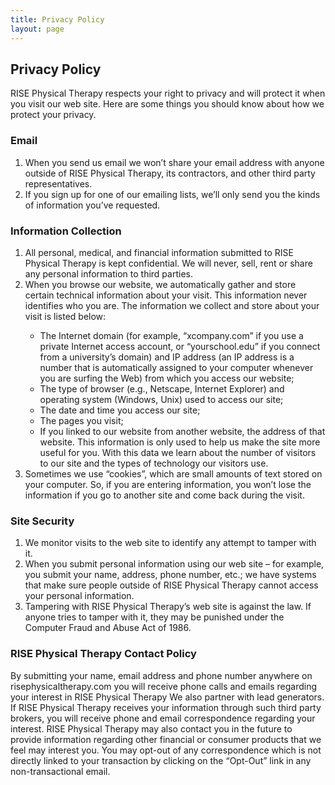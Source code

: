 ```yaml
---
title: Privacy Policy
layout: page
---
```


<!-- Privacy Policy Page -->
  <section id="privacy-policy">
      <div class="container">
          <div class="row">
              <div class="col-lg-12">
                  <h2 class="section-heading">Privacy Policy</h2>
                  <p>RISE Physical Therapy respects your right to privacy and will protect it when you visit our web site. Here are some things you should know about how we protect your privacy.</p>
                  <h3 class="section-subheading text-muted">Email</h3>
                    <ol>
                      <li>When you send us email we won’t share your email address with anyone outside of RISE Physical Therapy, its contractors, and other third party representatives.</li>
                      <li>If you sign up for one of our emailing lists, we’ll only send you the kinds of information you’ve requested.</li>
                    </ol>
                  <h3 class="section-subheading text-muted">Information Collection</h3>
                    <ol>
                      <li>All personal, medical, and financial information submitted to RISE Physical Therapy is kept confidential. We will never, sell, rent or share any personal information to third parties.</li>
                      <li>When you browse our website, we automatically gather and store certain technical information about your visit. This information never identifies who you are. The information we collect and store about your visit is listed below:</li>
                        <ul>
                          <li>The Internet domain (for example, “xcompany.com” if you use a private Internet access account, or “yourschool.edu” if you connect from a university’s domain) and IP address (an IP address is a number that is automatically assigned to your computer whenever you are surfing the Web) from which you access our website;</li>
                          <li>The type of browser (e.g., Netscape, Internet Explorer) and operating system (Windows, Unix) used to access our site;</li>
                          <li>The date and time you access our site;</li>
                          <li>The pages you visit;</li>
                          <li>If you linked to our website from another website, the address of that website. This information is only used to help us make the site more useful for you. With this data we learn about the number of visitors to our site and the types of technology our visitors use.</li>
                        </ul>
                      <li>Sometimes we use “cookies”, which are small amounts of text stored on your computer. So, if you are entering information, you won’t lose the information if you go to another site and come back during the visit.</li>
                    </ol>
                    <h3 class="section-subheading text-muted">Site Security</h3>
                      <ol>
                        <li>We monitor visits to the web site to identify any attempt to tamper with it.</li>
                        <li>When you submit personal information using our web site – for example, you submit your name, address, phone number, etc.; we have systems that make sure people outside of RISE Physical Therapy cannot access your personal information.</li>
                        <li>Tampering with RISE Physical Therapy’s web site is against the law. If anyone tries to tamper with it, they may be punished under the Computer Fraud and Abuse Act of 1986.</li>
                      </ol>
                    <h3 class="section-subheading text-muted">RISE Physical Therapy Contact Policy</h3>
                      <p>By submitting your name, email address and phone number anywhere on risephysicaltherapy.com you will receive phone calls and emails regarding your interest in RISE Physical Therapy We also partner with lead generators. If RISE Physical Therapy receives your information through such third party brokers, you will receive phone and email correspondence regarding your interest. RISE Physical Therapy may also contact you in the future to provide information regarding other financial or consumer products that we feel may interest you. You may opt-out of any correspondence which is not directly linked to your transaction by clicking on the “Opt-Out” link in any non-transactional email.</p>
              </div>
          </div>
      </div>
  </section>
